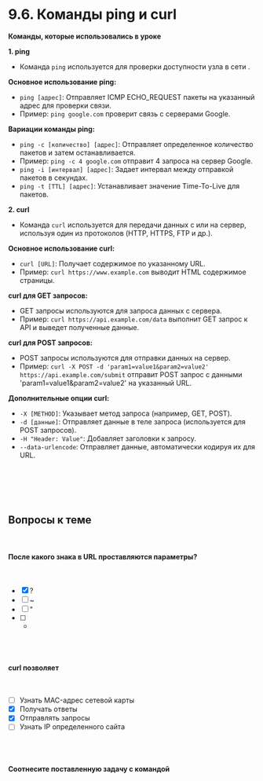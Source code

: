 # 9.6. Команды ping и curl

**Команды, которые использовались в уроке**

**1. ping**

- Команда `ping` используется для проверки доступности узла в сети .

**Основное использование ping:**

- `ping [адрес]`: Отправляет ICMP ECHO_REQUEST пакеты на указанный адрес для проверки связи.
- Пример: `ping google.com` проверит связь с серверами Google.

**Вариации команды ping:**

- `ping -c [количество] [адрес]`: Отправляет определенное количество пакетов и затем останавливается.
- Пример: `ping -c 4 google.com` отправит 4 запроса на сервер Google.
- `ping -i [интервал] [адрес]`: Задает интервал между отправкой пакетов в секундах.
- `ping -t [TTL] [адрес]`: Устанавливает значение Time-To-Live для пакетов.

**2. curl**

- Команда `curl` используется для передачи данных с или на сервер, используя один из протоколов (HTTP, HTTPS, FTP и др.).

**Основное использование curl:**

- `curl [URL]`: Получает содержимое по указанному URL.
- Пример: `curl https://www.example.com` выводит HTML содержимое страницы.

**curl для GET запросов:**

- GET запросы используются для запроса данных с сервера.
- Пример: `curl https://api.example.com/data` выполнит GET запрос к API и выведет полученные данные.

**curl для POST запросов:**

- POST запросы используются для отправки данных на сервер.
- Пример: `curl -X POST -d 'param1=value1&param2=value2' https://api.example.com/submit` отправит POST запрос с данными 'param1=value1&param2=value2' на указанный URL.

**Дополнительные опции curl:**

- `-X [METHOD]`: Указывает метод запроса (например, GET, POST).
- `-d [данные]`: Отправляет данные в теле запроса (используется для POST запросов).
- `-H "Header: Value"`: Добавляет заголовки к запросу.
- `--data-urlencode`: Отправляет данные, автоматически кодируя их для URL.
<br>
<br>
<br>
<br>

<a id='task1'></a>
## Вопросы к теме
<br>

#### После какого знака в URL проставляются параметры?
<br>

 -  [x] ?
 -  [ ] ~
 -  [ ] "
 -  [ ] *
<br>
<br>

#### curl позволяет
<br>

 -  [ ] Узнать MAC-адрес сетевой карты
 -  [x] Получать ответы
 -  [x] Отправлять запросы
 -  [ ] Узнать IP определенного сайта
<br>
<br>

#### Соотнесите поставленную задачу с командой
<br>

<image src="/img/9.6. pic1.png" alt="">
